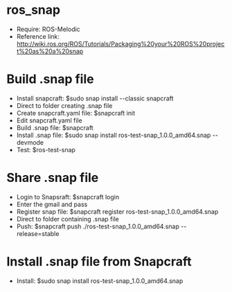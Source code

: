 # ros_snap
- Require: ROS-Melodic
- Reference link: http://wiki.ros.org/ROS/Tutorials/Packaging%20your%20ROS%20project%20as%20a%20snap

# Build .snap file
- Install snapcraft: $sudo snap install --classic snapcraft
- Direct to folder creating .snap file
- Create snapcraft.yaml file: $snapcraft init
- Edit snapcraft.yaml file
- Build .snap file: $snapcraft
- Install .snap file: $sudo snap install ros-test-snap_1.0.0_amd64.snap --devmode
- Test: $ros-test-snap

# Share .snap file
- Login to Snapsraft: $snapcraft login
- Enter the gmail and pass
- Register snap file: $snapcraft register ros-test-snap_1.0.0_amd64.snap
- Direct to folder containing .snap file
- Push: $snapcraft push ./ros-test-snap_1.0.0_amd64.snap --release=stable

# Install .snap file from Snapcraft
- Install: $sudo snap install ros-test-snap_1.0.0_amd64.snap